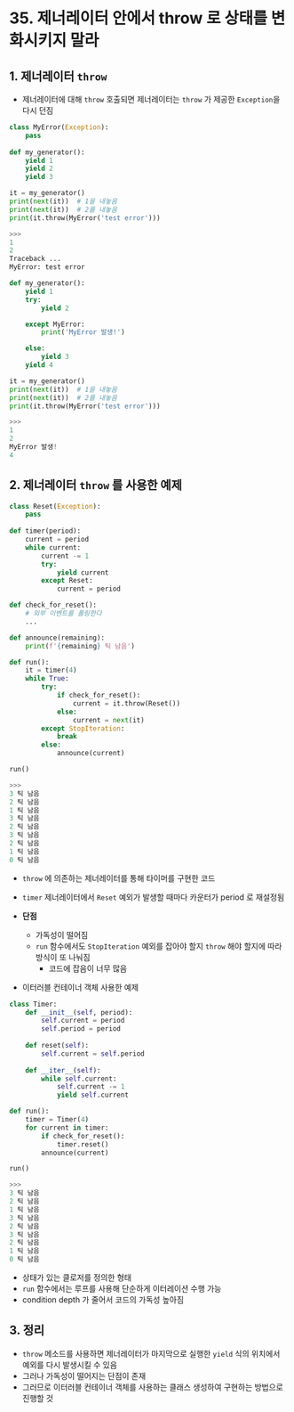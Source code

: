 # 35. 제너레이터 안에서 throw 로 상태를 변화시키지 말라

## 1. 제너레이터 `throw`

- 제너레이터에 대해 `throw` 호출되면 제너레이터는 `throw` 가 제공한 `Exception`을 다시 던짐

```python
class MyError(Exception):
    pass
    
def my_generator():
    yield 1
    yield 2
    yield 3

it = my_generator()
print(next(it))  # 1을 내놓음
print(next(it))  # 2를 내놓음
print(it.throw(MyError('test error')))

>>>
1
2
Traceback ...
MyError: test error
```

```python
def my_generator():
    yield 1
    try:
        yield 2

    except MyError:
        print('MyError 발생!')

    else:
        yield 3
    yield 4

it = my_generator()
print(next(it))  # 1을 내놓음
print(next(it))  # 2를 내놓음
print(it.throw(MyError('test error')))

>>>
1
2
MyError 발생!
4
```

## 2. 제너레이터 `throw` 를 사용한 예제

```python
class Reset(Exception):
    pass
    
def timer(period):
    current = period
    while current:
        current -= 1
        try:
            yield current
        except Reset:
            current = period

def check_for_reset():
    # 외부 이벤트를 폴링한다
    ...

def announce(remaining):
    print(f'{remaining} 틱 남음')

def run():
    it = timer(4)
    while True:
        try:
            if check_for_reset():
                current = it.throw(Reset())
            else:
                current = next(it)
        except StopIteration:
            break
        else:
            announce(current)

run()

>>>
3 틱 남음
2 틱 남음
1 틱 남음
3 틱 남음
2 틱 남음
3 틱 남음
2 틱 남음
1 틱 남음
0 틱 남음
```

- `throw` 에 의존하는 제너레이터를 통해 타이머를 구현한 코드
- `timer` 제너레이터에서 `Reset` 예외가 발생할 때마다 카운터가 period 로 재설정됨
- **단점**
    - 가독성이 떨어짐
    - `run` 함수에서도 `StopIteration` 예외를 잡아야 할지 `throw` 해야 할지에 따라 방식이 또 나눠짐
        - 코드에 잡음이 너무 많음

- 이터러블 컨테이너 객체 사용한 예제

```python
class Timer:
    def __init__(self, period):
        self.current = period
        self.period = period
        
    def reset(self):
        self.current = self.period
        
    def __iter__(self):
        while self.current:
            self.current -= 1
            yield self.current

def run():
    timer = Timer(4)
    for current in timer:
        if check_for_reset():
            timer.reset()
        announce(current)

run()

>>>
3 틱 남음
2 틱 남음
1 틱 남음
3 틱 남음
2 틱 남음
3 틱 남음
2 틱 남음
1 틱 남음
0 틱 남음
```

- 상태가 있는 클로저를 정의한 형태
- `run` 함수에서는 루프를 사용해 단순하게 이터레이션 수행 가능
- condition depth 가 줄어서 코드의 가독성 높아짐

## 3. 정리

- `throw` 메소드를 사용하면 제너레이터가 마지막으로 실행한 `yield` 식의 위치에서 예외를 다시 발생시킬 수 있음
- 그러나 가독성이 떨어지는 단점이 존재
- 그러므로 이터러블 컨테이너 객체를 사용하는 클래스 생성하여 구현하는 방법으로 진행할 것